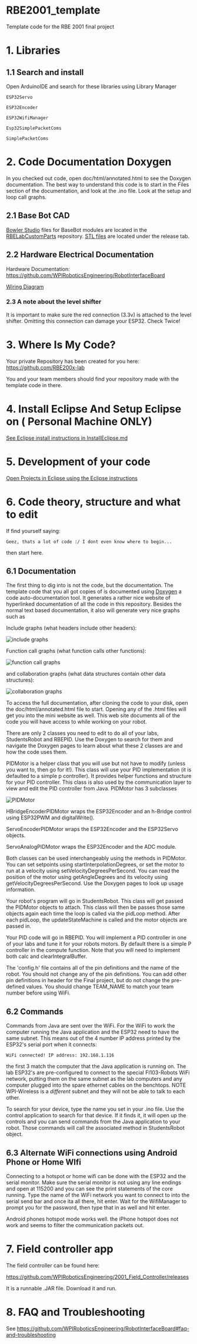 # RBE2001_template

Template code for the RBE 2001 final project

# 1. Libraries

## 1.1 Search and install

Open ArduinoIDE and search for these libraries using Library Manager

```
ESP32Servo

ESP32Encoder

ESP32WifiManager

Esp32SimplePacketComs

SimplePacketComs
```

# 2. Code Documentation Doxygen

In you checked out code, open doc/html/annotated.html to see the Doxygen documentation. The best way to understand this code is to start in the Files section of the documentation, and look at the .ino file. Look at the setup and loop call graphs.

## 2.1 Base Bot CAD

[Bowler Studio](http://commonwealthrobotics.com/) files for BaseBot modules are located in the [RBELabCustomParts](https://github.com/WPIRoboticsEngineering/RBELabCustomParts/blob/master/WheelModule.groovy) repository. [STL files](https://github.com/WPIRoboticsEngineering/RBELabCustomParts/releases/download/0.0.2/2019BaseBot-2.zip) are located under the release tab.

## 2.2 Hardware Electrical Documentation

Hardware Documentation: https://github.com/WPIRoboticsEngineering/RobotInterfaceBoard

[Wiring Diagram](wiring/wiring.md)

### 2.3 A note about the level shifter

It is important to make sure the red connection (3.3v) is attached to the level shifter. Omitting this connection can damage your ESP32. Check Twice!

# 3. Where Is My Code?

Your private Repository has been created for you here: https://github.com/RBE200x-lab

You and your team members should find your repository made with the template code in there.



# 4. Install Eclipse And Setup Eclipse on ( Personal Machine ONLY)

 [See Eclipse install instructions in InstallEclipse.md](https://github.com/WPIRoboticsEngineering/RobotInterfaceBoard/blob/master/InstallEclipse.md)
 
# 5. Development of your code
 [Open Projects in Eclipse using the Eclipse instructions](https://github.com/WPIRoboticsEngineering/RobotInterfaceBoard/blob/master/UseEclipse.md)

# 6. Code theory, structure and what to edit

If find yourself saying:

```
Geez, thats a lot of code :/ I dont even know where to begin...
```
then start here.

## 6.1 Documentation
The first thing to dig into is not the code, but the documentation. The template code that you all got copies of is documented using [Doxygen](https://mesos.readthedocs.io/en/latest/c++-style-guide/) a code auto-documentation tool. It generates a rather nice website of hyperlinked documentation of all the code in this repository. Besides the normal text based documentation, it also will generate very nice graphs such as

Include graphs (what headers include other headers):

![include graphs](/doc/html/StudentsRobot_8h__incl.png)

Function call graphs (what function calls other functions):

![function call graphs](/doc/html/template_8ino_afe461d27b9c48d5921c00d521181f12f_cgraph.png)

and collaboration graphs (what data structures contain other data structures):

![collaboration graphs](doc/html/classRobotControlCenter__coll__graph.png)

To access the full documentation, after cloning the code to your disk, open the doc/html/annotated.html file to start. Opening any of the .html files will get you into the mini website as well. This web site documents all of the code you will have access to while working on your robot.

There are only 2 classes you need to edit to do all of your labs,  StudentsRobot and RBEPID. Use the Doxygen to search for them and navigate the Doxygen pages to learn about what these 2 classes are and how the code uses them.

PIDMotor is a helper class that you will use but not have to modify (unless you want to, then go for it!). This class will use your PID implementation (it is defaulted to a simple p controller). It provides helper functions and structure for your PID controller. This class is also used by the communication layer to view and edit the PID controller from Java. PIDMotor has 3 subclasses

![PIDMotor](doc/html/classPIDMotor__inherit__graph.png)

HBridgeEncoderPIDMotor wraps the ESP32Encoder and an h-Bridge control using ESP32PWM and digitalWrite().

ServoEncoderPIDMotor wraps the ESP32Encoder and the ESP32Servo objects.

ServoAnalogPIDMotor wraps the ESP32Encoder and the ADC module.

Both classes can be used interchangeably using the methods in PIDMotor. You can set setpoints using startInterpolationDegrees, or set the motor to run at a velocity using setVelocityDegreesPerSecond. You can read the position of the motor using getAngleDegrees and its velocity using getVelocityDegreesPerSecond.  Use the Doxygen pages to look up usage information.

Your robot's program will go in StudentsRobot. This class will get passed the PIDMotor objects to attach. This class will then be passes those same objects again each time the loop is called via the pidLoop method. After each pidLoop, the updateStateMachine is called and the motor objects are passed in.  

Your PID code will go in RBEPID. You will implement a PID controller in one of your labs and tune it for your robots motors. By default there is a simple P controller in the compute function. Note that you will need to implement both calc and clearIntegralBuffer.

The 'config.h' file contains all of the pin definitions and the name of the robot. You should not change any of the pin definitions. You can add other pin definitions in header for the Final project, but do not change the pre-defined values. You should change TEAM_NAME to match your team number before using WiFi.

## 6.2 Commands

Commands from Java are sent over the WiFi. For the WiFi to work the computer running the Java application and the ESP32 need to have the same subnet. This means out of the 4 number IP address printed by the ESP32's serial port when it connects:

```
WiFi connected! IP address: 192.168.1.116
```

the first 3 match the computer that the Java application is running on. The lab ESP32's are pre-configured to connect to the special FI103-Robots WiFi network, putting them on the same subnet as the lab computers and any computer plugged into the spare ethernet cables on the benchtops. NOTE WPI-Wireless is a *different* subnet and they will not be able to talk to each other.  

To search for your device, type the name you set in your .ino file. Use the control application to search for that device. If it finds it, it will open up the controls and you can send commands from the Java application to your robot. Those commands will call the associated method in StudentsRobot object.

## 6.3 Alternate WiFi connections using Android Phone or Home WIfi

Connecting to a hotspot or home wifi can be done with the ESP32 and the serial monitor. Make sure the serial monitor is not using any line endings and open at 115200 and you can see the print statements of the core running. Type the name of the WiFi network you want to connect to into the serial send bar and once ita all there, hit enter. Wait for the WifiManager to prompt you for the password, then type that in as well and hit enter.

Android phones hotspot mode works well. the iPhone hotspot does not work and seems to filter the communication packets out.

# 7. Field controller app

The field controller can be found here:

https://github.com/WPIRoboticsEngineering/2001_Field_Controller/releases

It is a runnable .JAR file. Download it and run.  

# 8. FAQ and Troubleshooting

See https://github.com/WPIRoboticsEngineering/RobotInterfaceBoard#faq-and-troubleshooting
